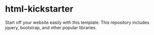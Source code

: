 # html-kickstarter
Start off your website easily with this template. This repository includes jquery, bootstrap, and other popular libraries.
